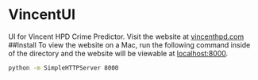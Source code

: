 # VincentUI
UI for Vincent HPD Crime Predictor. Visit the website at [vincenthpd.com](http://vincenthpd.com/)
##Install
To view the website on a Mac, run the following command inside of the directory and the website will be viewable at [localhost:8000](http://localhost:8000/).
```bash
python -m SimpleHTTPServer 8000
```
